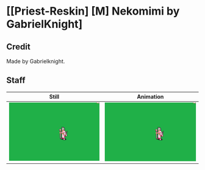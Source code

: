 # [\[Priest-Reskin\] \[M\] Nekomimi by GabrielKnight]

## Credit

Made by Gabrielknight.

## Staff

| Still | Animation |
| :---: | :-------: |
| ![Staff still](./Staff_000.png) | ![Staff animation](./Staff.gif) |
